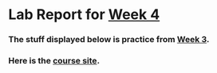 # Lab Report for [Week 4](https://ucsd-cse15l-w22.github.io/week/week4/#week-4-lab-report)
### The stuff displayed below is practice from [Week 3](https://ucsd-cse15l-w22.github.io/week/week3/).
### Here is the [course site](https://ucsd-cse15l-w22.github.io/).

